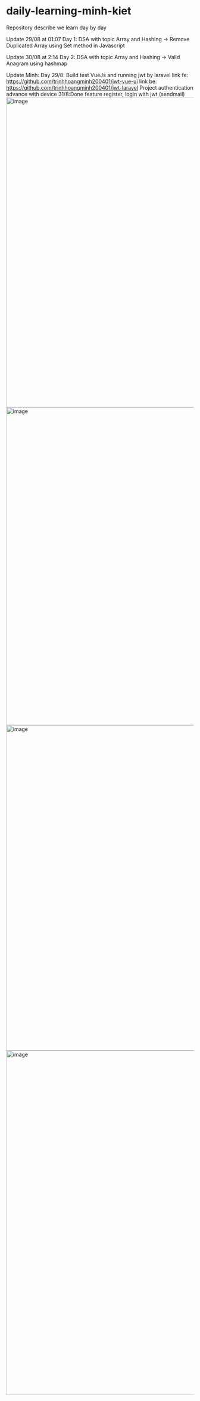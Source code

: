 # daily-learning-minh-kiet
Repository describe we learn day by day

Update 29/08 at 01:07
Day 1: DSA with topic Array and Hashing -> Remove Duplicated Array using Set method in Javascript

Update 30/08 at 2:14
Day 2: DSA with topic Array and Hashing -> Valid Anagram using hashmap

Update Minh:
Day 29/8: Build test VueJs and running jwt by laravel
link fe: https://github.com/trinhhoangminh200401/jwt-vue-ui
link be: https://github.com/trinhhoangminh200401/jwt-laravel
Project authentication advance with device
   31/8:Done feature register, login with jwt (sendmail) 
   <img width="1593" height="830" alt="image" src="https://github.com/user-attachments/assets/8b56bae8-ebdc-485b-8aa0-2d53ea59982c" />
  <img width="1505" height="851" alt="image" src="https://github.com/user-attachments/assets/274fa697-ded3-44d1-b7ab-eaa255811db5" />
  <img width="1611" height="871" alt="image" src="https://github.com/user-attachments/assets/4643909b-663d-4122-8523-5d5d1ec515ee" />
  <img width="1815" height="922" alt="image" src="https://github.com/user-attachments/assets/cfbe41ca-2d5a-4459-8764-66fb49716a76" />



